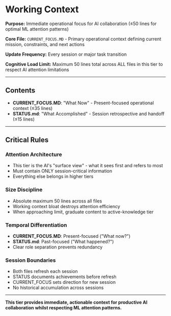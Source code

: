 # Working Context

**Purpose:** Immediate operational focus for AI collaboration (≤50 lines for optimal ML attention patterns)

**Core File:** `CURRENT_FOCUS.MD` - Primary operational context defining current mission, constraints, and next actions

**Update Frequency:** Every session or major task transition

**Cognitive Load Limit:** Maximum 50 lines total across ALL files in this tier to respect AI attention limitations

---

## Contents

- **CURRENT_FOCUS.MD**: "What Now" - Present-focused operational context (≤35 lines)
- **STATUS.md**: "What Accomplished" - Session retrospective and handoff (≤15 lines)

---

## Critical Rules

### Attention Architecture
- This tier is the AI's "surface view" - what it sees first and refers to most
- Must contain ONLY session-critical information
- Everything else belongs in higher tiers

### Size Discipline  
- Absolute maximum 50 lines across all files
- Working context bloat destroys attention efficiency
- When approaching limit, graduate content to active-knowledge tier

### Temporal Differentiation
- **CURRENT_FOCUS.MD**: Present-focused ("What now?")  
- **STATUS.md**: Past-focused ("What happened?")
- Clear role separation prevents redundancy

### Session Boundaries
- Both files refresh each session
- STATUS documents achievements before refresh
- CURRENT_FOCUS sets direction for new session  
- No historical accumulation across sessions

---

**This tier provides immediate, actionable context for productive AI collaboration whilst respecting ML attention patterns.**